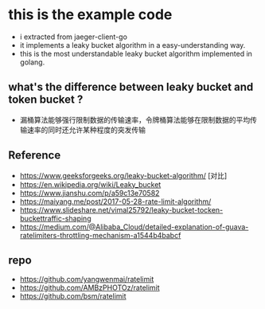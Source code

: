 # this is the example code 

- i extracted from jaeger-client-go
- it implements a leaky bucket algorithm in a easy-understanding way.  
- this is the most understandable leaky bucket algorithm implemented in golang.


## what's the difference between leaky bucket and token bucket ?
- 漏桶算法能够强行限制数据的传输速率，令牌桶算法能够在限制数据的平均传输速率的同时还允许某种程度的突发传输


## Reference
- https://www.geeksforgeeks.org/leaky-bucket-algorithm/ [对比]
- https://en.wikipedia.org/wiki/Leaky_bucket 
- https://www.jianshu.com/p/a59c13e70582
- https://maiyang.me/post/2017-05-28-rate-limit-algorithm/ 
- https://www.slideshare.net/vimal25792/leaky-bucket-tocken-buckettraffic-shaping
- https://medium.com/@Alibaba_Cloud/detailed-explanation-of-guava-ratelimiters-throttling-mechanism-a1544b4babcf


## repo
- https://github.com/yangwenmai/ratelimit 
- https://github.com/AMBzPHOTOz/ratelimit
- https://github.com/bsm/ratelimit 


